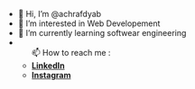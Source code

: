 - 👋 Hi, I’m @achrafdyab
- 👀 I’m interested in Web Developement
- 🌱 I’m currently learning softwear engineering
-  <ul>📫 How to reach me :
    <li><strong><a href='https://www.linkedin.com/in/achrafdyab'>LinkedIn</a></strong></li>
    <li><strong><a href='https://www.instagram.com/dyab.achraf'>Instagram</a></strong></li>
  </ul>
<!-- - ⚡ Fun fact: ...
 -->
<!---
achrafdyab/achrafdyab is a ✨ special ✨ repository because its `README.md` (this file) appears on your GitHub profile.
You can click the Preview link to take a look at your changes.
--->
